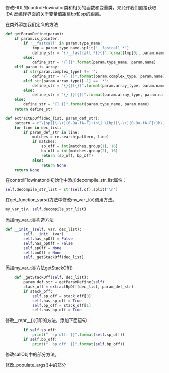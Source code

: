 修改FIDL的controlFlowinator类和相关的函数和变量类，来允许我们直接获取IDA 反编译界面的关于变量值距离bp和sp的距离。

在类外添加我们定义的方法
```python
def getParamDefine(param):
    if param.is_pointer:
        if '__fastcall' in param.type_name:
            tmp = param.type_name.split('__fastcall *')
            define_str = "{}__fastcall *{}{}".format(tmp[0], param.name ,tmp[1])
        else:
            define_str = "{}{}".format(param.type_name, param.name)
    elif param.is_array:
        if str(param.complex_type) != '':
            define_str = "{} {}".format(param.complex_type, param.name)
        elif str(param.array_type)[-1] == '*':
            define_str = "{}{}[{}]".format(param.array_type, param.name, param.array_len)
        else:
            define_str = "{} {}[{}]".format(param.array_type, param.name, param.array_len)
    else:
        define_str = "{} {}".format(param.type_name, param.name)
    return define_str

def extractBpOff(dec_list, param_def_str):
    pattern = r"\[sp([\-\+][0-9a-fA-F]+)h\] \[bp([\-\+][0-9a-fA-F]+)h\]"
    for line in dec_list:
        if param_def_str in line:
            matches = re.search(pattern, line)
            if matches:
                sp_off = int(matches.group(1), 16)
                bp_off = int(matches.group(2), 16)
                return (sp_off, bp_off)
            else:
                return None
    return None
```

在controlFlowinator类初始化中添加decompile_str_list属性：
```python
self.decompile_str_list = str(self.cf).split('\n')
```

在get_function_vars()方法中修改my_var_t(v)调用方法。
```python
my_var_t(v, self.decompile_str_list)
```

添加my_var_t类构造方法
```python
def __init__(self, var, dec_list):
        self.__init__(var)
        self.has_spOff = False
        self.has_bpOff = False
        self.spOff = None
        self.boOff = None
        self._getStackOff(dec_list)
```

添加my_var_t类方法getStackOff()
```python
    def _getStackOff(self, dec_list):
        param_def_str = getParamDefine(self)
        stack_off = extractBpOff(dec_list, param_def_str)
        if stack_off:
            self.sp_off = stack_off[0]
            self.has_sp_off = True
            self.bp_off = stack_off[1]
            self.has_bp_off = True
```

修改__repr__()打印的方法，添加下面语句：
```python
		if self.sp_off:
            print("  sp off: {}".format(self.sp_off))
        if self.bp_off:
            print("  bp off: {}".format(self.bp_off))
```

修改callObj中的部分方法。

修改_populate_args()中的部分
```

```